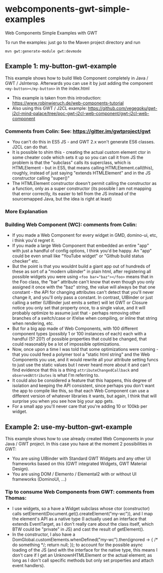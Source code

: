# webcomponents-gwt-simple-examples

Web Components Simple Examples with GWT

To run the examples: just go to the Maven project directory and run

```
mvn gwt:generate-module gwt:devmode
```

## Example 1: my-button-gwt-example

This example shows how to build Web Component completely in Java / GWT / JsInterop. Afterwards you
can use it by just adding the component ```<my-button></my-button>``` in the index.html

- This example is taken from this introduction: https://www.robinwieruch.de/web-components-tutorial 
- Also using this GWT / J2CL example: https://github.com/vegegoku/gwt-j2cl-mind-palace/tree/poc-gwt-j2cl-web-component/gwt-j2cl-web-component

### Comments from Colin: See: https://gitter.im/gwtproject/gwt
- You can't do this in ES5 JS - and GWT 2.x won't generate ES6 classes. J2CL can do that.
- It is possible to shim this - creating the actual custom element ctor in some cheater code which sets it up so you can call it from JS
the problem is that the "subclass" calls its superclass, which is HTMLElement - but in ES5, that means calling HTMLElement.call(this), roughly, instead of just saying "extends HTMLElement" and in the JS constructor calling "super()"
- The HTMLElement constructor doesn't permit calling the constructor as a function, only as a super constructor (its possible I am not mapping that error correctly, its easier to tell from the JS instead of the sourcemapped Java, but the idea is right at least)

### More Explanation

### Building Web Component (WC): comments from Colin:

- If you made a Web Component for every widget in GMD, domino-ui, etc, i think you'd regret it.
- If you made a large Web Component that embedded an entire "app" with just a handful of config options, I think you'd be happy. An "app" could be even small like "YouTube widget" or "Github build status checker" etc.
- But the point is that you wouldnt build a giant app out of hundreds of these as sort of a "modern uibinder" in plain html, after registering all possible widgets you were using ```<foo bar="baz"></foo>``` means that in the Foo class, the "bar" attribute can't know that even though you only assigned it once with the "baz" string, the value will always be that one constant - the API for changing attributes can't detect that you'll never change it, and you'll only pass a constant.
In contrast, UIBinder or just calling a setter (UIBinder just emits a setter) will let GWT or Closure notice you only set that property once, to a single value, and it will probably optimize to assume just that - perhaps removing other branches of a switch/case or if/else when compiling, or inline that string when rendering, etc.
- But for a big app made of Web Components, with 100 different component types (possibly 1 or 100 instances of each) each with a handful (5? 20?) of possible properties that could be changed, that could reasonably be a lot of impossible optimizations.
- Now, once upon a time I was told that some optimizations were coming - that you could feed a polymer tool a "static html string" and the Web Components you use, and it would rewrite all your attribute setting funcs to just use the static values but I never heard more about it and can't find evidence that this is a thing
```attributeChangedCallback``` and ```observedAttributes``` is what I'm referring to.
- It could also be considered a feature that this happens, this degree of isolation and keeping the API consistent, since perhaps you don't want the app to compile like this, so that each Web Component can use a different version of whatever libraries it wants, but again, I think that will surprise you when you see how big your app gets.
- For a small app you'll never care that you're adding 10 or 100kb per widget.

## Example 2: use-my-button-gwt-example

This example shows how to use already created Web Components in your Java / GWT project. In this case you have at the moment 2 possibilities in GWT:
- You are using UIBinder with Standard GWT Widgets and any other UI frameworks based on this (GWT integrated Widgets, GWT Material Design).
- You are using DOM / Elemento / Elemental2 with or without UI frameworks (DominoUI, ...)

### Tip to consume Web Components from GWT: comments from Thomas:

- I use widgets, so a have a Widget subclass whose ctor (constructor) calls setElement(Document.get().createElement("my-wc")), and I map the element's API as a native type (I actually used an interface that extends EventTarget, as I don't really care about the class itself, which BTW could be "private" in JS) and cast the result of getElement().
- In the constructor, I also have a DomGlobal.customElements.whenDefined("my-wc").then(ignored -> { /* do something */; return null; }); to account for the possible async loading of the JS (and with the interface for the native type, this means I don't care if I get an UnknownHTMLElement or the actual element; as long as I don't call specific methods but only set properties and attach event handlers).
